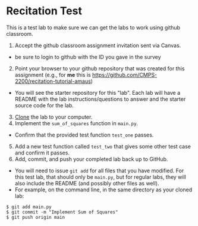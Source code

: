# Recitation Test

This is a test lab to make sure we can get the labs to work using github classroom.

1. Accept the github classroom assignment invitation sent via Canvas.
  - be sure to login to github with the ID you gave in the survey
2. Point your browser to your github repository that was created for this assignment (e.g., for **me** this is <https://github.com/CMPS-2200/recitation-tutorial-amaus>)
  - You will see the starter repository for this "lab". Each lab will have a README with the lab instructions/questions to answer and the starter source code for the lab.
3. [Clone](https://docs.github.com/en/github/creating-cloning-and-archiving-repositories/cloning-a-repository-from-github/cloning-a-repository) the lab to your computer.
4. Implement the `sum_of_squares` function in `main.py`.
  - Confirm that the provided test function `test_one` passes.
5. Add a new test function called `test_two` that gives some other test case and confirm it passes.
6. Add, commit, and push your completed lab back up to GitHub. 
  - You will need to issue `git add` for all files that you have modified. For this test lab, that should only be `main.py`, but for regular labs, they will also include the README (and possibly other files as well).
  - For example, on the command line, in the same directory as your cloned lab:
```
$ git add main.py
$ git commit -m "Implement Sum of Squares"
$ git push origin main
```
